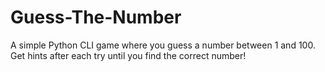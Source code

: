 # Guess-The-Number
A simple Python CLI game where you guess a number between 1 and 100. Get hints after each try until you find the correct number!
